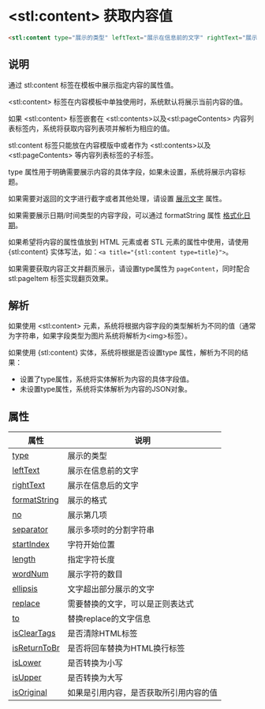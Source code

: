﻿# &lt;stl:content&gt; 获取内容值

```html
<stl:content type="展示的类型" leftText="展示在信息前的文字" rightText="展示在信息后的文字" formatString="展示的格式" no="展示第几项" separator="展示多项时的分割字符串" startIndex="字符开始位置" length="指定字符长度" wordNum="展示字符的数目" ellipsis="文字超出部分展示的文字" replace="需要替换的文字，可以是正则表达式" to="替换replace的文字信息" isClearTags="是否清除HTML标签" isReturnToBr="是否将回车替换为HTML换行标签" isLower="是否转换为小写" isUpper="是否转换为大写" isOriginal="如果是引用内容，是否获取所引用内容的值"></stl:content>
```

## 说明

通过 stl:content 标签在模板中展示指定内容的属性值。

&lt;stl:content&gt; 标签在内容模板中单独使用时，系统默认将展示当前内容的值。

如果 &lt;stl:content&gt; 标签嵌套在 &lt;stl:contents&gt;以及&lt;stl:pageContents&gt; 内容列表标签内，系统将获取内容列表项并解析为相应的值。

stl:content 标签只能放在内容模版中或者作为 &lt;stl:contents&gt;以及&lt;stl:pageContents&gt; 等内容列表标签的子标签。

type 属性用于明确需要展示内容的具体字段，如果未设置，系统将展示内容标题。

如果需要对返回的文字进行截字或者其他处理，请设置 [展示文字](/text) 属性。

如果需要展示日期/时间类型的内容字段，可以通过 formatString 属性 [格式化日期](/date)。

如果希望将内容的属性值放到 HTML 元素或者 STL 元素的属性中使用，请使用{stl:content} 实体写法，如：`<a title="{stl:content type=title}">`。

如果需要获取内容正文并翻页展示，请设置type属性为 `pageContent`，同时配合 stl:pageItem 标签实现翻页效果。

## 解析

如果使用 &lt;stl:content&gt; 元素，系统将根据内容字段的类型解析为不同的值（通常为字符串，如果字段类型为图片系统将解析为&lt;img&gt;标签）。

如果使用 {stl:content} 实体，系统将根据是否设置type 属性，解析为不同的结果：

- 设置了type属性，系统将实体解析为内容的具体字段值。
- 未设置type属性，系统将实体解析为内容的JSON对象。

## 属性

| 属性                                               | 说明                                   |
| -------------------------------------------------- | -------------------------------------- |
| [type](content/attributes?id=type)                 | 展示的类型                             |
| [leftText](content/attributes?id=leftText)         | 展示在信息前的文字                     |
| [rightText](content/attributes?id=rightText)       | 展示在信息后的文字                     |
| [formatString](content/attributes?id=formatString) | 展示的格式                             |
| [no](content/attributes?id=no)                     | 展示第几项                             |
| [separator](content/attributes?id=separator)       | 展示多项时的分割字符串                 |
| [startIndex](content/attributes?id=startIndex)     | 字符开始位置                           |
| [length](content/attributes?id=length)             | 指定字符长度                           |
| [wordNum](content/attributes?id=wordNum)           | 展示字符的数目                         |
| [ellipsis](content/attributes?id=ellipsis)         | 文字超出部分展示的文字                 |
| [replace](content/attributes?id=replace)           | 需要替换的文字，可以是正则表达式       |
| [to](content/attributes?id=to)                     | 替换replace的文字信息                  |
| [isClearTags](content/attributes?id=isClearTags)   | 是否清除HTML标签                       |
| [isReturnToBr](content/attributes?id=isReturnToBr) | 是否将回车替换为HTML换行标签           |
| [isLower](content/attributes?id=isLower)           | 是否转换为小写                         |
| [isUpper](content/attributes?id=isUpper)           | 是否转换为大写                         |
| [isOriginal](content/attributes?id=isOriginal)     | 如果是引用内容，是否获取所引用内容的值 |

<!-- done -->
